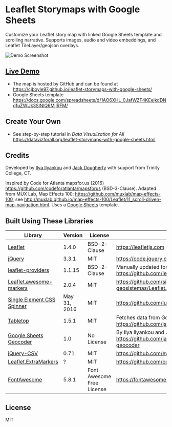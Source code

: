 # Leaflet Storymaps with Google Sheets
Customize your Leaflet story map with linked Google Sheets template and scrolling narrative.
Supports images, audio and video embeddings, and Leaflet TileLayer/geojson overlays.

![Demo Screenshot](media/screenshot.jpg)

## [Live Demo](http://datavizforall.github.io/leaflet-storymaps-with-google-sheets/index.html)
- The map is hosted by GitHub and can be found at https://cjboyle97.github.io/leaflet-storymaps-with-google-sheets/
- Google Sheets template https://docs.google.com/spreadsheets/d/1AO6XHL_0JafWZF4KEejkdDNqfuZWUk3SlNlQ6MjlRFM/

## Create Your Own
- See step-by-step tutorial in *Data Visualization for All* https://datavizforall.org/leaflet-storymaps-with-google-sheets.html

## Credits
Developed by [Ilya Ilyankou](https://github.com/ilyankou) and [Jack Dougherty](https://github.com/jackdougherty) with support from Trinity College, CT.

Inspired by Code for Atlanta mapsfor.us (2016) https://github.com/codeforatlanta/mapsforus (BSD-3-Clause). Adapted from MUX Lab, Map Effects 100: https://github.com/muxlab/map-effects-100, see http://muxlab.github.io/map-effects-100/Leaflet/11_scroll-driven-map-navigation.html. Uses a [Google Sheets](https://www.google.com/sheets/about/) template.

## Built Using These Libraries

| Library | Version | License | Notes |
|--       |--       |--       |--
| [Leaflet](https://leafletjs.com)| 1.4.0 | BSD-2-Clause | https://leafletjs.com
| [jQuery](https://code.jquery.com) | 3.3.1| MIT | https://code.jquery.com
| [leaflet-providers](https://github.com/leaflet-extras/leaflet-providers) | 1.1.15 | BSD-2-Clause | Manually updated for Carto https https://github.com/leaflet-extras/leaflet-providers |
| [Leaflet.awesome-markers](https://github.com/sigma-geosistemas/Leaflet.awesome-markers) | 2.0.4 | MIT | https://github.com/sigma-geosistemas/Leaflet.awesome-markers |
| [Single Element CSS Spinner](https://github.com/lukehaas/css-loaders) | May 31, 2016| MIT| https://github.com/lukehaas/css-loaders|
| [Tabletop](https://github.com/jsoma/tabletop) | 1.5.1 | MIT | Fetches data from Google Sheet template. https://github.com/jsoma/tabletop
| [Google Sheets Geocoder](https://github.com/jackdougherty/google-sheets-geocoder) | 1.0 | No License | By Ilya Ilyankou and Jack Dougherty https://github.com/jackdougherty/google-sheets-geocoder
| [jQuery-CSV](https://github.com/evanplaice/jquery-csv) | 0.71 | MIT | https://github.com/evanplaice/jquery-csv
| [Leaflet.ExtraMarkers](https://github.com/coryasilva/Leaflet.ExtraMarkers) | ? | MIT | https://github.com/coryasilva/Leaflet.ExtraMarkers
| [FontAwesome](https://fontawesome.com) | 5.8.1 | Font Awesome Free License | https://fontawesome.com |

## License
MIT
